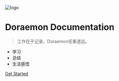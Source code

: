 ![logo](https://docsify.js.org/_media/icon.svg)

# Doraemon Documentation

> 工作在于记录，Doraemon任重道远。

- 学习
- 总结
- 生活感悟

[Get Started](README '入门')